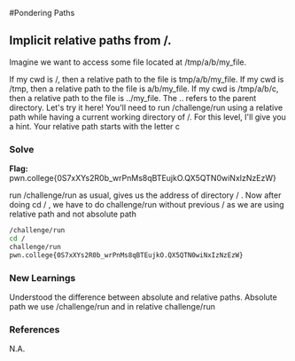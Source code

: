 #Pondering Paths

## Implicit relative paths from /.

Imagine we want to access some file located at /tmp/a/b/my_file.

If my cwd is /, then a relative path to the file is tmp/a/b/my_file.
If my cwd is /tmp, then a relative path to the file is a/b/my_file.
If my cwd is /tmp/a/b/c, then a relative path to the file is ../my_file. The .. refers to the parent directory.
Let's try it here! You'll need to run /challenge/run using a relative path while having a current working directory of /. For this level, I'll give you a hint. Your relative path starts with the letter c

### Solve
**Flag:** pwn.college{0S7xXYs2R0b_wrPnMs8qBTEujkO.QX5QTN0wiNxIzNzEzW}

run /challenge/run as usual, gives us the address of directory / . Now after doing cd / ,  we have to do challenge/run without previous / as we are using relative path and not absolute path

```bash
/challenge/run
cd /
challenge/run
pwn.college{0S7xXYs2R0b_wrPnMs8qBTEujkO.QX5QTN0wiNxIzNzEzW}
```

### New Learnings
Understood the difference between absolute and relative paths. Absolute path we use /challenge/run and in relative challenge/run

### References 
N.A.